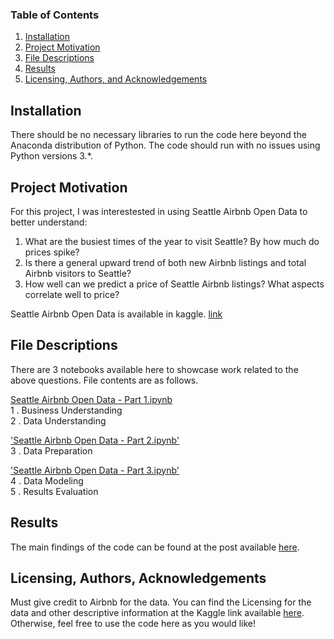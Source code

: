 ### Table of Contents

1. [Installation](#installation)
2. [Project Motivation](#motivation)
3. [File Descriptions](#files)
4. [Results](#results)
5. [Licensing, Authors, and Acknowledgements](#licensing)

## Installation <a name="installation"></a>

There should be no necessary libraries to run the code here beyond the Anaconda distribution of Python.  The code should run with no issues using Python versions 3.*.

## Project Motivation<a name="motivation"></a>

For this project, I was interestested in using Seattle Airbnb Open Data to better understand:

1. What are the busiest times of the year to visit Seattle? By how much do prices spike?
2. Is there a general upward trend of both new Airbnb listings and total Airbnb visitors to Seattle?
3. How well can we predict a price of Seattle Airbnb listings? What aspects correlate well to price?

Seattle Airbnb Open Data is available in kaggle. [link](https://www.kaggle.com/airbnb/seattle/home)

## File Descriptions <a name="files"></a>

There are 3 notebooks available here to showcase work related to the above questions. File contents are as follows. 

[Seattle Airbnb Open Data - Part 1.ipynb](https://github.com/akudo37/seattle/blob/master/Seattle%20Airbnb%20Open%20Data%20-%20Part%201.ipynb)<br>
    1 . Business Understanding<br>
    2 . Data Understanding<br>

['Seattle Airbnb Open Data - Part 2.ipynb'](https://github.com/akudo37/seattle/blob/master/Seattle%20Airbnb%20Open%20Data%20-%20Part%201.ipynb)<br>
    3 . Data Preparation<br>

['Seattle Airbnb Open Data - Part 3.ipynb'](https://github.com/akudo37/seattle/blob/master/Seattle%20Airbnb%20Open%20Data%20-%20Part%201.ipynb)<br>
    4 . Data Modeling<br>
    5 . Results Evaluation<br>
 
## Results<a name="results"></a>

The main findings of the code can be found at the post available [here](tbd).

## Licensing, Authors, Acknowledgements<a name="licensing"></a>

Must give credit to Airbnb for the data.  You can find the Licensing for the data and other descriptive information at the Kaggle link available [here](https://www.kaggle.com/airbnb/seattle/data).  Otherwise, feel free to use the code here as you would like! 

